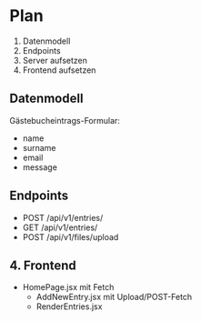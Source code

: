 # Plan

1. Datenmodell
2. Endpoints
3. Server aufsetzen
4. Frontend aufsetzen

## Datenmodell

Gästebucheintrags-Formular:

- name
- surname
- email
- message

## Endpoints

- POST /api/v1/entries/
- GET /api/v1/entries/
- POST /api/v1/files/upload

## 4. Frontend

- HomePage.jsx mit Fetch
  - AddNewEntry.jsx mit Upload/POST-Fetch
  - RenderEntries.jsx
